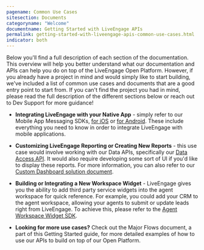 ```yaml
---
pagename: Common Use Cases
sitesection: Documents
categoryname: "Welcome"
documentname: Getting Started with LiveEngage APIs
permalink: getting-started-with-liveengage-apis-common-use-cases.html
indicator: both
---
```


Below you'll find a full description of each section of the documentation. This overview will help you better understand what our documentation and APIs can help you do on top of the LiveEngage Open Platform. However, if you already have a project in mind and would simply like to start building, we've included a list of common use cases and documents that are a good entry point to start from. If you can't find the project you had in mind, please read the full description of the different sections below or reach out to Dev Support for more guidance!

* **Integrating LiveEngage with your Native App** - simply refer to our Mobile App Messaging SDKs, [for iOS](consumer-experience-ios-sdk-overview.html) or [for Android](android-overview.html). These include everything you need to know in order to integrate LiveEngage with mobile applications.

* **Customizing LiveEngage Reporting or Creating New Reports** - this use case would involve working with our Data APIs, specifically our [Data Access API](data-data-access-overview.html). It would also require developing some sort of UI if you'd like to display these reports. For more information, you can also refer to our [Custom Dashboard solution document](products-data-custom-dashboard-overview.html).

* **Building or Integrating a New Workspace Widget** - LiveEngage gives you the ability to add third party service widgets into the agent workspace for quick reference. For example, you could add your CRM to the agent workspace, allowing your agents to submit or update leads right from LiveEngage. To achieve this, please refer to the [Agent Workspace Widget SDK](agent-workspace-sdk-overview.html).

* **Looking for more use cases?** Check out the Major Flows document, a part of this Getting Started guide, for more detailed  examples of how to use our APIs to build on top of our Open Platform.
